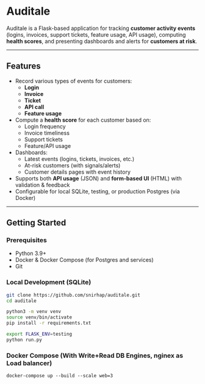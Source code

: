 # Auditale

Auditale is a Flask-based application for tracking **customer activity events** (logins, invoices, support tickets, feature usage, API usage), computing **health scores**, and presenting dashboards and alerts for **customers at risk**.

---

## Features

- Record various types of events for customers:
  - **Login**
  - **Invoice**
  - **Ticket**
  - **API call**
  - **Feature usage**
- Compute a **health score** for each customer based on:
  - Login frequency
  - Invoice timeliness
  - Support tickets
  - Feature/API usage
- Dashboards:
  - Latest events (logins, tickets, invoices, etc.)
  - At-risk customers (with signals/alerts)
  - Customer details pages with event history
- Supports both **API usage** (JSON) and **form-based UI** (HTML) with validation & feedback
- Configurable for local SQLite, testing, or production Postgres (via Docker)

---

## Getting Started

### Prerequisites
- Python 3.9+
- Docker & Docker Compose (for Postgres and services)
- Git

### Local Development (SQLite)
```bash
git clone https://github.com/snirhap/auditale.git
cd auditale

python3 -m venv venv
source venv/bin/activate
pip install -r requirements.txt

export FLASK_ENV=testing
python run.py
```

### Docker Compose (With Write+Read DB Engines, nginex as Load balancer)
```
docker-compose up --build --scale web=3
```